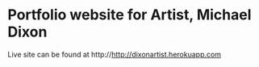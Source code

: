 # Portfolio website for Artist, Michael Dixon

Live site can be found at http://http://dixonartist.herokuapp.com
